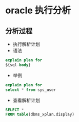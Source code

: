 # oracle 执行分析

## 分析过程
- 执行解析计划
- 语法
```sql
explain plan for
${sql-body}
```
- 举例
```sql
explain plan for
select * from sys_user
```
- 查看解析计划
```sql
SELECT * 
FROM table(dbms_xplan.display)
```

